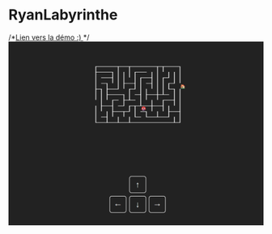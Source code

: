 # RyanLabyrinthe
/*<a href="https://mrryanwise.github.io/RyanLabyrinthe/">Lien vers la démo :) </a>
*/
<img src="./Assets/Maze.png"/>

